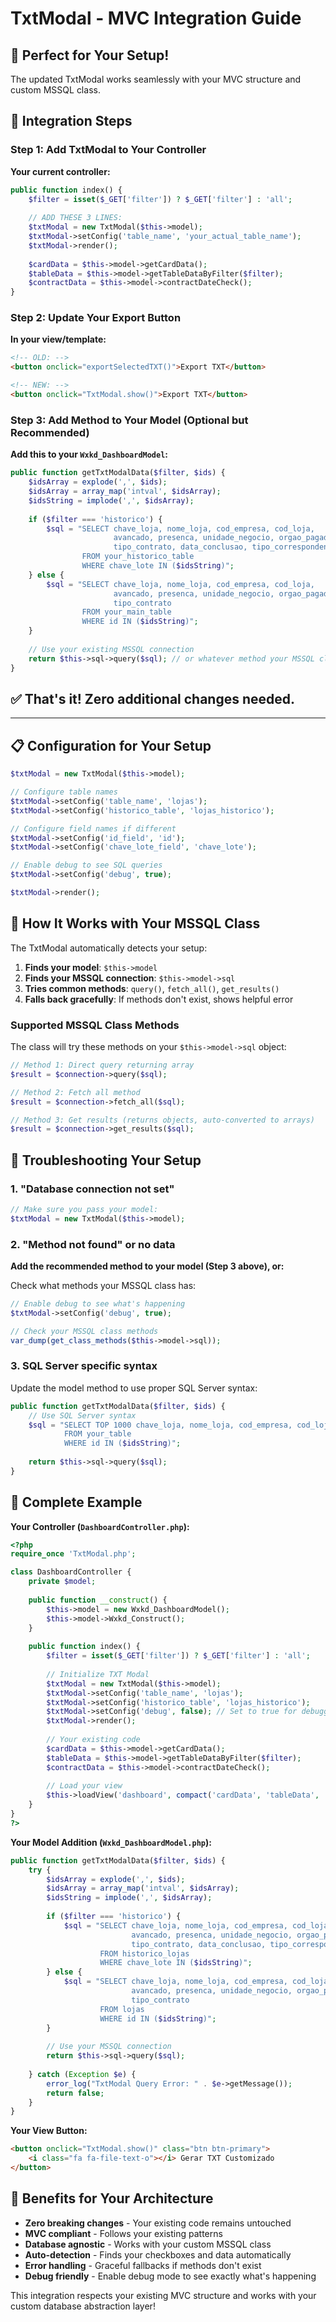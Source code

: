 # TxtModal - MVC Integration Guide

## 🎯 Perfect for Your Setup!

The updated TxtModal works seamlessly with your MVC structure and custom MSSQL class.

## 🚀 Integration Steps

### Step 1: Add TxtModal to Your Controller

**Your current controller:**
```php
public function index() {
    $filter = isset($_GET['filter']) ? $_GET['filter'] : 'all';
    
    // ADD THESE 3 LINES:
    $txtModal = new TxtModal($this->model);
    $txtModal->setConfig('table_name', 'your_actual_table_name'); 
    $txtModal->render(); 
    
    $cardData = $this->model->getCardData();
    $tableData = $this->model->getTableDataByFilter($filter);
    $contractData = $this->model->contractDateCheck();
}
```

### Step 2: Update Your Export Button

**In your view/template:**
```html
<!-- OLD: -->
<button onclick="exportSelectedTXT()">Export TXT</button>

<!-- NEW: -->
<button onclick="TxtModal.show()">Export TXT</button>
```

### Step 3: Add Method to Your Model (Optional but Recommended)

**Add this to your `Wxkd_DashboardModel`:**
```php
public function getTxtModalData($filter, $ids) {
    $idsArray = explode(',', $ids);
    $idsArray = array_map('intval', $idsArray);
    $idsString = implode(',', $idsArray);
    
    if ($filter === 'historico') {
        $sql = "SELECT chave_loja, nome_loja, cod_empresa, cod_loja, 
                       avancado, presenca, unidade_negocio, orgao_pagador,
                       tipo_contrato, data_conclusao, tipo_correspondente
                FROM your_historico_table 
                WHERE chave_lote IN ($idsString)";
    } else {
        $sql = "SELECT chave_loja, nome_loja, cod_empresa, cod_loja,
                       avancado, presenca, unidade_negocio, orgao_pagador,
                       tipo_contrato
                FROM your_main_table 
                WHERE id IN ($idsString)";
    }
    
    // Use your existing MSSQL connection
    return $this->sql->query($sql); // or whatever method your MSSQL class uses
}
```

## ✅ That's it! Zero additional changes needed.

---

## 📋 Configuration for Your Setup

```php
$txtModal = new TxtModal($this->model);

// Configure table names
$txtModal->setConfig('table_name', 'lojas');
$txtModal->setConfig('historico_table', 'lojas_historico');

// Configure field names if different
$txtModal->setConfig('id_field', 'id');
$txtModal->setConfig('chave_lote_field', 'chave_lote');

// Enable debug to see SQL queries
$txtModal->setConfig('debug', true);

$txtModal->render();
```

## 🔧 How It Works with Your MSSQL Class

The TxtModal automatically detects your setup:

1. **Finds your model**: `$this->model`
2. **Finds your MSSQL connection**: `$this->model->sql`
3. **Tries common methods**: `query()`, `fetch_all()`, `get_results()`
4. **Falls back gracefully**: If methods don't exist, shows helpful error

### Supported MSSQL Class Methods

The class will try these methods on your `$this->model->sql` object:

```php
// Method 1: Direct query returning array
$result = $connection->query($sql);

// Method 2: Fetch all method
$result = $connection->fetch_all($sql);

// Method 3: Get results (returns objects, auto-converted to arrays)
$result = $connection->get_results($sql);
```

## 🐛 Troubleshooting Your Setup

### 1. "Database connection not set"
```php
// Make sure you pass your model:
$txtModal = new TxtModal($this->model);
```

### 2. "Method not found" or no data
**Add the recommended method to your model (Step 3 above), or:**

Check what methods your MSSQL class has:
```php
// Enable debug to see what's happening
$txtModal->setConfig('debug', true);

// Check your MSSQL class methods
var_dump(get_class_methods($this->model->sql));
```

### 3. SQL Server specific syntax
Update the model method to use proper SQL Server syntax:
```php
public function getTxtModalData($filter, $ids) {
    // Use SQL Server syntax
    $sql = "SELECT TOP 1000 chave_loja, nome_loja, cod_empresa, cod_loja
            FROM your_table 
            WHERE id IN ($idsString)";
    
    return $this->sql->query($sql);
}
```

## 📁 Complete Example

**Your Controller (`DashboardController.php`):**
```php
<?php
require_once 'TxtModal.php';

class DashboardController {
    private $model;
    
    public function __construct() {
        $this->model = new Wxkd_DashboardModel();
        $this->model->Wxkd_Construct(); 
    }
    
    public function index() {
        $filter = isset($_GET['filter']) ? $_GET['filter'] : 'all';
        
        // Initialize TXT Modal
        $txtModal = new TxtModal($this->model);
        $txtModal->setConfig('table_name', 'lojas');
        $txtModal->setConfig('historico_table', 'lojas_historico');
        $txtModal->setConfig('debug', false); // Set to true for debugging
        $txtModal->render();
        
        // Your existing code
        $cardData = $this->model->getCardData();
        $tableData = $this->model->getTableDataByFilter($filter);
        $contractData = $this->model->contractDateCheck();
        
        // Load your view
        $this->loadView('dashboard', compact('cardData', 'tableData', 'contractData'));
    }
}
?>
```

**Your Model Addition (`Wxkd_DashboardModel.php`):**
```php
public function getTxtModalData($filter, $ids) {
    try {
        $idsArray = explode(',', $ids);
        $idsArray = array_map('intval', $idsArray);
        $idsString = implode(',', $idsArray);
        
        if ($filter === 'historico') {
            $sql = "SELECT chave_loja, nome_loja, cod_empresa, cod_loja, 
                           avancado, presenca, unidade_negocio, orgao_pagador,
                           tipo_contrato, data_conclusao, tipo_correspondente
                    FROM historico_lojas 
                    WHERE chave_lote IN ($idsString)";
        } else {
            $sql = "SELECT chave_loja, nome_loja, cod_empresa, cod_loja,
                           avancado, presenca, unidade_negocio, orgao_pagador,
                           tipo_contrato
                    FROM lojas 
                    WHERE id IN ($idsString)";
        }
        
        // Use your MSSQL connection
        return $this->sql->query($sql);
        
    } catch (Exception $e) {
        error_log("TxtModal Query Error: " . $e->getMessage());
        return false;
    }
}
```

**Your View Button:**
```html
<button onclick="TxtModal.show()" class="btn btn-primary">
    <i class="fa fa-file-text-o"></i> Gerar TXT Customizado
</button>
```

## 🎉 Benefits for Your Architecture

- **Zero breaking changes** - Your existing code remains untouched
- **MVC compliant** - Follows your existing patterns
- **Database agnostic** - Works with your custom MSSQL class
- **Auto-detection** - Finds your checkboxes and data automatically
- **Error handling** - Graceful fallbacks if methods don't exist
- **Debug friendly** - Enable debug mode to see exactly what's happening

This integration respects your existing MVC structure and works with your custom database abstraction layer!